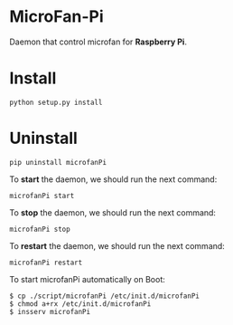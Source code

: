 # MicroFan-Pi
Daemon that control microfan for **Raspberry Pi**.

# Install
```
python setup.py install
```

# Uninstall
```
pip uninstall microfanPi
```

To **start** the daemon, we should run the next command:
```
microfanPi start
```

To **stop** the daemon, we should run the next command:
```
microfanPi stop
```

To **restart** the daemon, we should run the next command:
```
microfanPi restart
```

To start microfanPi automatically on Boot:
```
$ cp ./script/microfanPi /etc/init.d/microfanPi
$ chmod a+rx /etc/init.d/microfanPi
$ insserv microfanPi
```
